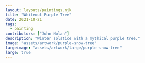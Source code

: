 ```yaml
---
layout: layouts/paintings.njk
title: "Whiteout Purple Tree"
date: 2021-10-21
tags: 
  - painting
contributors: ["John Nolan"]
description: "Winter solstice with a mythical purple tree."
image: "assets/artwork/purple-snow-tree"
largeimage: "assets/artwork/large/purple-snow-tree"
large: true
---
```

